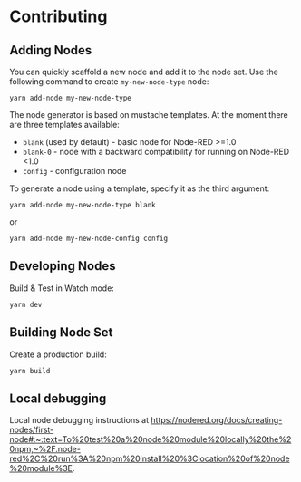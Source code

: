 # Contributing

## Adding Nodes

You can quickly scaffold a new node and add it to the node set. Use the following command to create `my-new-node-type` node:

```
yarn add-node my-new-node-type
```

The node generator is based on mustache templates. At the moment there are three templates available:

-   `blank` (used by default) - basic node for Node-RED >=1.0
-   `blank-0` - node with a backward compatibility for running on Node-RED <1.0
-   `config` - configuration node

To generate a node using a template, specify it as the third argument:

```
yarn add-node my-new-node-type blank
```

or

```
yarn add-node my-new-node-config config
```

## Developing Nodes

Build & Test in Watch mode:

```
yarn dev
```

## Building Node Set

Create a production build:

```
yarn build
```

## Local debugging

Local node debugging instructions at https://nodered.org/docs/creating-nodes/first-node#:~:text=To%20test%20a%20node%20module%20locally%20the%20npm,~%2F.node-red%2C%20run%3A%20npm%20install%20%3Clocation%20of%20node%20module%3E.